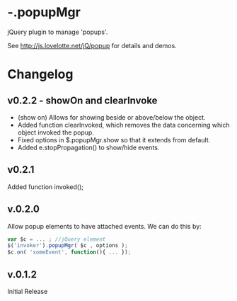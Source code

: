 -.popupMgr
==========

jQuery plugin to manage 'popups'.

See http://js.lovelotte.net/jQ/popup for details and demos. 


Changelog
=========

v0.2.2 - showOn and clearInvoke
--------------------------------
- (show on) Allows for showing beside or above/below the object.
- Added function clearInvoked, which removes the data concerning which object invoked the popup.
- Fixed options in $.popupMgr.show so that it extends from default.
- Added e.stopPropagation() to show/hide events.

v0.2.1
------
Added function invoked(); 

v.0.2.0
-------
Allow popup elements to have attached events. We can do this by: 

```javascript
var $c = ... ; //jQuery element
$('invoker').popupMgr( $c , options ); 
$c.on( 'someEvent', function(){ ... }); 
```

v.0.1.2
-------
Initial Release
